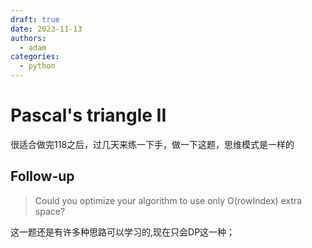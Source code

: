 ```yaml
---
draft: true
date: 2023-11-13
authors:
  - adam
categories:
  - python
---
```


# Pascal's triangle II
很适合做完118之后，过几天来练一下手，做一下这题，思维模式是一样的


## Follow-up
> Could you optimize your algorithm to use only O(rowIndex) extra space?


这一题还是有许多种思路可以学习的,现在只会DP这一种；

